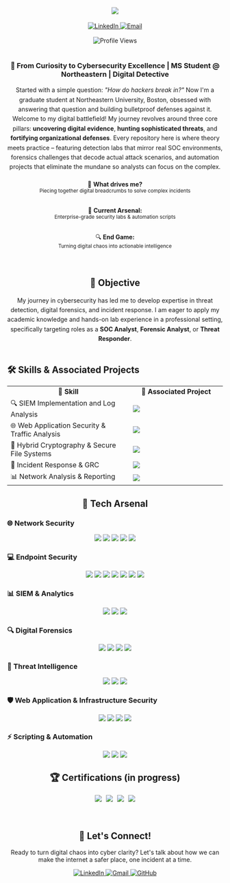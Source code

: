 <div align="center">
  <h1>
    <img src="https://readme-typing-svg.herokuapp.com/?font=Righteous&size=35&center=true&vCenter=true&width=500&height=70&duration=4000&lines=Hello!+I'm+John;Cybersecurity+Enthusiast;Digital+Detective;Threat+Hunter;" />
  </h1>
  
  <div>
    <a href="https://www.linkedin.com/in/john-p-jacob">
      <img src="https://img.shields.io/badge/LinkedIn-0077B5?style=for-the-badge&logo=linkedin&logoColor=white" alt="LinkedIn" />
    </a>
    <a href="mailto:jacob.john@northeastern.edu">
      <img src="https://img.shields.io/badge/Email-D14836?style=for-the-badge&logo=gmail&logoColor=white" alt="Email" />
    </a>
  </div>
  
  <br>
  
  <img src="https://komarev.com/ghpvc/?username=John-P-Jacob&label=Profile%20views&color=0e75b6&style=flat" alt="Profile Views" />
</div>

<br>

<div align="center">
  
  ### 🔐 From Curiosity to Cybersecurity Excellence | MS Student @ Northeastern | Digital Detective
  
  <p style="max-width: 600px; margin: 0 auto; line-height: 1.6;">
    Started with a simple question: <em>"How do hackers break in?"</em> Now I'm a graduate student at Northeastern University, Boston, obsessed with answering that question and building bulletproof defenses against it.
  </p>
  
  <p style="max-width: 600px; margin: 0 auto; line-height: 1.6;">
    Welcome to my digital battlefield! My journey revolves around three core pillars: <strong>uncovering digital evidence</strong>, <strong>hunting sophisticated threats</strong>, and <strong>fortifying organizational defenses</strong>. Every repository here is where theory meets practice – featuring detection labs that mirror real SOC environments, forensics challenges that decode actual attack scenarios, and automation projects that eliminate the mundane so analysts can focus on the complex.
  </p>
  
  <div style="display: flex; justify-content: center; gap: 30px; margin: 20px 0; flex-wrap: wrap;">
    <div style="text-align: center;">
      🎯 <strong>What drives me?</strong><br>
      <small>Piecing together digital breadcrumbs to solve complex incidents</small>
    </div>
    <div style="text-align: center;">
      🚀 <strong>Current Arsenal:</strong><br>
      <small>Enterprise-grade security labs & automation scripts</small>
    </div>
    <div style="text-align: center;">
      🔍 <strong>End Game:</strong><br>
      <small>Turning digital chaos into actionable intelligence</small>
    </div>
  </div>
  
</div>

<br>

<div align="center">

## 🎯 Objective

<p style="max-width: 600px; margin: 0 auto; line-height: 1.6;">
My journey in cybersecurity has led me to develop expertise in threat detection, digital forensics, and incident response. I am eager to apply my academic knowledge and hands-on lab experience in a professional setting, specifically targeting roles as a <strong>SOC Analyst</strong>, <strong>Forensic Analyst</strong>, or <strong>Threat Responder</strong>.
</p>

</div>

<br>

## 🛠️ Skills & Associated Projects

<div align="center">
  <table>
    <tr>
      <td align="center" width="400"><strong>💼 Skill</strong></td>
      <td align="center" width="300"><strong>🔗 Associated Project</strong></td>
    </tr>
    <tr>
      <td>🔍 SIEM Implementation and Log Analysis</td>
      <td><a href="https://github.com/John-P-Jacob/Active-Directory-SIEM-Integration-Lab">
        <img src="https://img.shields.io/badge/Active%20Directory%20SIEM-blue?style=for-the-badge&logo=github" />
      </a></td>
    </tr>
    <tr>
      <td>🌐 Web Application Security & Traffic Analysis</td>
      <td><a href="https://github.com/John-P-Jacob/Web-Application-Firewall-WAF-Home-Lab">
        <img src="https://img.shields.io/badge/WAF%20Home%20Lab-green?style=for-the-badge&logo=github" />
      </a></td>
    </tr>
    <tr>
      <td>🔐 Hybrid Cryptography & Secure File Systems</td>
      <td><a href="https://github.com/John-P-Jacob/Hybrid-Encryption-Based-Secure-File-Sharing-System-Using-AES-and-ECC">
        <img src="https://img.shields.io/badge/Hybrid%20Encryption%20System-purple?style=for-the-badge&logo=github" />
      </a></td>
    </tr>
    <tr>
      <td>🚨 Incident Response & GRC</td>
      <td><a href="https://github.com/John-P-Jacob/Incident-Response-Playbook-with-GRC">
        <img src="https://img.shields.io/badge/Incident%20Response%20Playbook-red?style=for-the-badge&logo=github" />
      </a></td>
    </tr>
    <tr>
      <td>📊 Network Analysis & Reporting</td>
      <td><a href="https://github.com/John-P-Jacob/MBRA-network-analysis">
        <img src="https://img.shields.io/badge/MBRA%20Network%20Analysis-teal?style=for-the-badge&logo=github" />
      </a></td>
    </tr>
  </table>
</div>
<div align="center">

## 🧰 Tech Arsenal

</div>

### 🌐 Network Security
<div align="center">
    <a href="https://www.wireshark.org/"><img src="https://img.shields.io/badge/-Wireshark-1679A7?&style=for-the-badge&logo=Wireshark&logoColor=white" /></a>
    <a href="https://suricata.io/"><img src="https://img.shields.io/badge/-Suricata-EF3B2D?&style=for-the-badge&logo=Suricata&logoColor=white" /></a>
    <a href="https://www.metasploit.com/"><img src="https://img.shields.io/badge/-Metasploit-2596CD?&style=for-the-badge&logoColor=white" /></a>
    <a href="https://nmap.org/"><img src="https://img.shields.io/badge/-Nmap-4682B4?&style=for-the-badge&logo=Nmap&logoColor=white" /></a>
    <a href="https://www.tcpdump.org/"><img src="https://img.shields.io/badge/-Tcpdump-FF6347?&style=for-the-badge&logoColor=white" /></a>
</div>

### 💻 Endpoint Security
<div align="center">
    <a href="https://www.microsoft.com/en-us/security/business/endpoint-security/microsoft-defender-endpoint"><img src="https://img.shields.io/badge/-Microsoft_Defender_for_Endpoint-00A4EF?&style=for-the-badge&logo=Microsoft&logoColor=white" /></a>
    <a href="https://yara.readthedocs.io/"><img src="https://img.shields.io/badge/-YARA-1E4A79?&style=for-the-badge&logoColor=white" /></a>
    <a href="https://www.crowdstrike.com/"><img src="https://img.shields.io/badge/-CrowdStrike-E01F3D?&style=for-the-badge&logoColor=white" /></a>
    <a href="https://docs.microsoft.com/en-us/sysinternals/downloads/sysmon"><img src="https://img.shields.io/badge/-Sysmon-5C2D91?&style=for-the-badge&logo=Microsoft&logoColor=white" /></a>
    <a href="https://www.ossec.net/"><img src="https://img.shields.io/badge/-OSSEC-326CE5?&style=for-the-badge&logoColor=white" /></a>
    <a href="https://wazuh.com/"><img src="https://img.shields.io/badge/-Wazuh-3CBFFD?&style=for-the-badge&logoColor=white" /></a>
    <a href="https://www.limacharlie.io/"><img src="https://img.shields.io/badge/-LimaCharlie-FF6B35?&style=for-the-badge&logoColor=white" /></a>
</div>

### 📊 SIEM & Analytics  
<div align="center">
    <a href="https://www.splunk.com/"><img src="https://img.shields.io/badge/-Splunk-000000?&style=for-the-badge&logo=Splunk&logoColor=white" /></a>
    <a href="https://www.elastic.co/"><img src="https://img.shields.io/badge/-Elastic-005571?&style=for-the-badge&logo=Elastic&logoColor=white" /></a>
    <a href="https://www.ibm.com/products/qradar-siem"><img src="https://img.shields.io/badge/-IBM_QRadar-1261FE?&style=for-the-badge&logo=IBM&logoColor=white" /></a>
</div>

### 🔍 Digital Forensics
<div align="center">
    <a href="https://www.sleuthkit.org/autopsy/"><img src="https://img.shields.io/badge/-Autopsy-FF0000?&style=for-the-badge&logoColor=white" /></a>
    <a href="https://www.exterro.com/digital-forensics-software/ftk-imager"><img src="https://img.shields.io/badge/-FTK_Imager-2E8B57?&style=for-the-badge&logoColor=white" /></a>
    <a href="https://www.volatilityfoundation.org/"><img src="https://img.shields.io/badge/-Volatility-FF5722?&style=for-the-badge&logoColor=white" /></a>
    <a href="https://www.sleuthkit.org/"><img src="https://img.shields.io/badge/-Sleuth_Kit-8B4513?&style=for-the-badge&logoColor=white" /></a>
</div>

### 🎯 Threat Intelligence
<div align="center">
    <a href="https://thehive-project.org/"><img src="https://img.shields.io/badge/-TheHive-FF6600?&style=for-the-badge&logoColor=white" /></a>
    <a href="https://www.virustotal.com/"><img src="https://img.shields.io/badge/-VirusTotal-394EFF?&style=for-the-badge&logoColor=white" /></a>
    <a href="https://yara.readthedocs.io/"><img src="https://img.shields.io/badge/-YARA-1E4A79?&style=for-the-badge&logoColor=white" /></a>
</div>

### 🛡️ Web Application & Infrastructure Security
<div align="center">
    <a href="https://www.tenable.com/products/nessus"><img src="https://img.shields.io/badge/-Nessus-00C176?&style=for-the-badge&logoColor=white" /></a>
    <a href="https://www.zaproxy.org/"><img src="https://img.shields.io/badge/-OWASP_ZAP-00549E?&style=for-the-badge&logoColor=white" /></a>
    <a href="https://www.chaitin.cn/en/safeline"><img src="https://img.shields.io/badge/-SAFEline_WAF-2E8B57?&style=for-the-badge&logoColor=white" /></a>
    <a href="https://www.kali.org/"><img src="https://img.shields.io/badge/-Kali_Linux-557C94?&style=for-the-badge&logo=KaliLinux&logoColor=white" /></a>
</div>

### ⚡ Scripting & Automation
<div align="center">
    <a href="https://www.python.org/"><img src="https://img.shields.io/badge/-Python-3776AB?&style=for-the-badge&logo=Python&logoColor=white" /></a>
    <a href="https://docs.microsoft.com/en-us/powershell/"><img src="https://img.shields.io/badge/-PowerShell-5391FE?&style=for-the-badge&logo=PowerShell&logoColor=white" /></a>
    <a href="https://www.gnu.org/software/bash/"><img src="https://img.shields.io/badge/-Bash-4EAA25?&style=for-the-badge&logo=GNU%20Bash&logoColor=white" /></a>
</div>

<div align="center">

## 🏆 Certifications (in progress)

<div style="display: flex; justify-content: center; gap: 10px; flex-wrap: wrap; margin: 20px 0;">
<img src="https://img.shields.io/badge/-Security%2B-FF0000?&style=for-the-badge&logo=CompTIA&logoColor=white" />
<img src="https://img.shields.io/badge/-SOC%20Level%20%28TryHackMe%29-00bfff?&style=for-the-badge&logo=TryHackMe&logoColor=white" />
<img src="https://img.shields.io/badge/-CISSP-0033A0?&style=for-the-badge&logo=ISC2&logoColor=white" />
<img src="https://img.shields.io/badge/-CCNA-1D63ED?&style=for-the-badge&logo=Cisco&logoColor=white" />
</div>

</div>

<br>

<div align="center">
  
## 🎯 Let's Connect!
  
<p>Ready to turn digital chaos into cyber clarity? Let's talk about how we can make the internet a safer place, one incident at a time.</p>
  
<div>
  <a href="https://www.linkedin.com/in/john-p-jacob">
    <img src="https://img.shields.io/badge/LinkedIn-0077B5?style=for-the-badge&logo=linkedin&logoColor=white" alt="LinkedIn" />
  </a>
  <a href="mailto:jacob.john@northeastern.edu">
    <img src="https://img.shields.io/badge/Gmail-D14836?style=for-the-badge&logo=gmail&logoColor=white" alt="Gmail" />
  </a>
  <a href="https://github.com/yourusername">
    <img src="https://img.shields.io/badge/GitHub-100000?style=for-the-badge&logo=github&logoColor=white" alt="GitHub" />
  </a>
</div>

</div>
